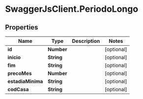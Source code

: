 # SwaggerJsClient.PeriodoLongo

## Properties

| Name              | Type       | Description | Notes      |
| ----------------- | ---------- | ----------- | ---------- |
| **id**            | **Number** |             | [optional] |
| **inicio**        | **String** |             | [optional] |
| **fim**           | **String** |             | [optional] |
| **precoMes**      | **Number** |             | [optional] |
| **estadiaMinima** | **String** |             | [optional] |
| **codCasa**       | **String** |             | [optional] |
